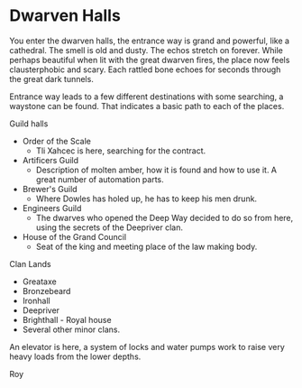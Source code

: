 # Dwarven Halls 

You enter the dwarven halls, the entrance way is grand and powerful, like a cathedral. The smell is old and dusty. The echos stretch on forever. While perhaps beautiful when lit with the great dwarven fires, the place now feels clausterphobic and scary. Each rattled bone echoes for seconds through the great dark tunnels.

Entrance way leads to a few different destinations with some searching, a waystone can be found. That indicates a basic path to each of the places.

Guild halls
- Order of the Scale
    - Tli Xahcec is here, searching for the contract.
- Artificers Guild
    - Description of molten amber, how it is found and how to use it. A great number of automation parts.
- Brewer's Guild
    - Where Dowles has holed up, he has to keep his men drunk.
- Engineers Guild 
    - The dwarves who opened the Deep Way decided to do so from here, using the secrets of the Deepriver clan.
- House of the Grand Council
    - Seat of the king and meeting place of the law making body. 

Clan Lands
- Greataxe 
- Bronzebeard
- Ironhall
- Deepriver
- Brighthall - Royal house
- Several other minor clans.

An elevator is here, a system of locks and water pumps work to raise very heavy loads from the lower depths. 

Roy
